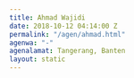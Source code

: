 ```yaml
---
title: Ahmad Wajidi
date: 2018-10-12 04:14:00 Z
permalink: "/agen/ahmad.html"
agenwa: "-"
agenalamat: Tangerang, Banten
layout: static
---
```


